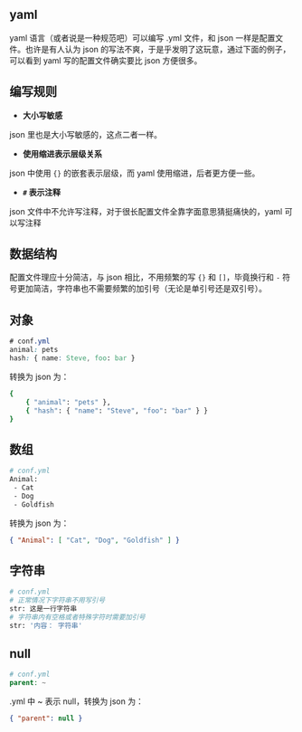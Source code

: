 ## yaml 

yaml 语言（或者说是一种规范吧）可以编写 .yml 文件，和 json 一样是配置文件。也许是有人认为 json 的写法不爽，于是乎发明了这玩意，通过下面的例子，可以看到 yaml 写的配置文件确实要比 json 方便很多。

## 编写规则

- **大小写敏感**

json 里也是大小写敏感的，这点二者一样。

- **使用缩进表示层级关系**

json 中使用 `{}` 的嵌套表示层级，而 yaml 使用缩进，后者更方便一些。

- **`#` 表示注释**

json 文件中不允许写注释，对于很长配置文件全靠字面意思猜挺痛快的，yaml 可以写注释​

## 数据结构

配置文件理应十分简洁，与 json 相比，不用频繁的写 `{}` 和 `[]`，毕竟换行和 `-` 符号更加简洁，字符串也不需要频繁的加引号（无论是单引号还是双引号）。

## 对象

```css
# conf.yml
animal: pets
hash: { name: Steve, foo: bar }
```

转换为 json 为：

```bash
{
    { "animal": "pets" },
    { "hash": { "name": "Steve", "foo": "bar" } }
}
```

## 数组

```bash
# conf.yml
Animal:
 - Cat
 - Dog
 - Goldfish
```

转换为 json 为：

```json
{ "Animal": [ "Cat", "Dog", "Goldfish" ] }
```

## 字符串

```bash
# conf.yml
# 正常情况下字符串不用写引号
str: 这是一行字符串
# 字符串内有空格或者特殊字符时需要加引号
str: '内容： 字符串'
```

## null

```php
# conf.yml
parent: ~
```

.yml 中 ~ 表示 null，转换为 json 为：

```json
{ "parent": null }
```